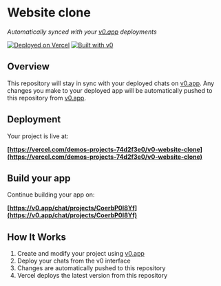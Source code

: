 # Website clone

*Automatically synced with your [v0.app](https://v0.app) deployments*

[![Deployed on Vercel](https://img.shields.io/badge/Deployed%20on-Vercel-black?style=for-the-badge&logo=vercel)](https://vercel.com/demos-projects-74d2f3e0/v0-website-clone)
[![Built with v0](https://img.shields.io/badge/Built%20with-v0.app-black?style=for-the-badge)](https://v0.app/chat/projects/CoerbP0I8Yf)

## Overview

This repository will stay in sync with your deployed chats on [v0.app](https://v0.app).
Any changes you make to your deployed app will be automatically pushed to this repository from [v0.app](https://v0.app).

## Deployment

Your project is live at:

**[https://vercel.com/demos-projects-74d2f3e0/v0-website-clone](https://vercel.com/demos-projects-74d2f3e0/v0-website-clone)**

## Build your app

Continue building your app on:

**[https://v0.app/chat/projects/CoerbP0I8Yf](https://v0.app/chat/projects/CoerbP0I8Yf)**

## How It Works

1. Create and modify your project using [v0.app](https://v0.app)
2. Deploy your chats from the v0 interface
3. Changes are automatically pushed to this repository
4. Vercel deploys the latest version from this repository